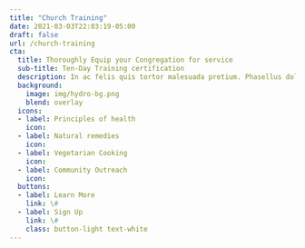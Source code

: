 ```yaml
---
title: "Church Training"
date: 2021-03-03T22:03:19-05:00
draft: false
url: /church-training
cta: 
  title: Thoroughly Equip your Congregation for service
  sub-title: Ten-Day Training certification
  description: In ac felis quis tortor malesuada pretium. Phasellus dolor. In turpis. Pellentesque et malesuada fames ac nunc et lorem turpis egestas. 
  background:
    image: img/hydro-bg.png
    blend: overlay
  icons:
  - label: Principles of health
    icon: 
  - label: Natural remedies
    icon: 
  - label: Vegetarian Cooking
    icon: 
  - label: Community Outreach
    icon: 
  buttons:
  - label: Learn More
    link: \#
  - label: Sign Up
    link: \#
    class: button-light text-white
---
```


